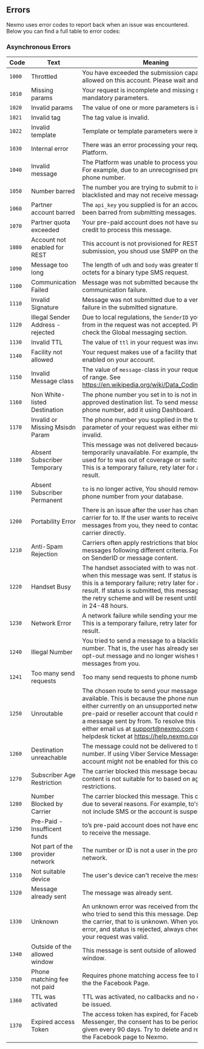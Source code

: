 ## Errors

Nexmo uses error codes to report back when an issue was encountered. Below you can find a full table to error codes:

### Asynchronous Errors

Code | Text | Meaning
-- | -- | --
`1000` | Throttled | You have exceeded the submission capacity allowed on this account. Please wait and retry.
`1010` | Missing params | Your request is incomplete and missing some mandatory parameters.
`1020` | Invalid params | The value of one or more parameters is invalid.
`1021` | Invalid tag | The tag value is invalid.
`1022` | Invalid template | Template or template parameters were invalid.
`1030` | Internal error | There was an error processing your request in the Platform.
`1040` | Invalid message | The Platform was unable to process your request. For example, due to an unrecognised prefix for the phone number.
`1050` | Number barred | The number you are trying to submit to is blacklisted and may not receive messages.
`1060` | Partner account barred | The `api_key` you supplied is for an account that has been barred from submitting messages.
`1070` | Partner quota exceeded | Your pre-paid account does not have sufficient credit to process this message.
`1080` | Account not enabled for REST | This account is not provisioned for REST submission, you shoud use SMPP on the SMS API.
`1090` | Message too long | The length of `udh` and `body` was greater than 140 octets for a binary type SMS request.
`1100` | Communication Failed | Message was not submitted because there was a communication failure.
`1110` | Invalid Signature | Message was not submitted due to a verification failure in the submitted signature.
`1120` | Illegal Sender Address - rejected | Due to local regulations, the `SenderID` you set in from in the request was not accepted. Please check the Global messaging section.
`1130` | Invalid TTL | The value of `ttl` in your request was invalid.
`1140` | Facility not allowed | Your request makes use of a facility that is not enabled on your account.
`1150` | Invalid Message class | The value of `message-`class in your request was out of range. See https://en.wikipedia.org/wiki/Data_Coding_Scheme.
`1160` | Non White-listed Destination | The phone number you set in to is not in your pre-approved destination list. To send messages to this phone number, add it using Dashboard.
`1170` | Invalid or Missing Msisdn Param | The phone number you supplied in the to parameter of your request was either missing or invalid.
`1180` | Absent Subscriber Temporary | This message was not delivered because to was temporarily unavailable. For example, the handset used for to was out of coverage or switched off. This is a temporary failure, rety later for a positive result.
`1190` | Absent Subscriber Permanent | `to` is no longer active, You should remove this phone number from your database.
`1200` | Portability Error | There is an issue after the user has changed carrier for to. If the user wants to receive messages from you, they need to contact their carrier directly.
`1210` | Anti-Spam Rejection | Carriers often apply restrictions that block messages following different criteria. For example on SenderID or message content.
`1220` | Handset Busy | The handset associated with to was not available when this message was sent. If status is rejected, this is a temporary failure; retry later for a positive result. If status is submitted, this message has is in the retry scheme and will be resent until it expires in 24-48 hours.
`1230` | Network Error | A network failure while sending your message. This is a temporary failure, retry later for a positive result.
`1240` | Illegal Number | You tried to send a message to a blacklisted phone number. That is, the user has already sent a STOP opt-out message and no longer wishes to receive messages from you.
`1241` | Too many send requests | Too many send requests to phone numbers.
`1250` | Unroutable | The chosen route to send your message is not available. This is because the phone number is either currently on an unsupported network or on a pre-paid or reseller account that could not receive a message sent by from. To resolve this issue either email us at support@nexmo.com or create a helpdesk ticket at https://help.nexmo.com.
`1260` | Destination unreachable | The message could not be delivered to the phone number. If using Viber Service Messages your account might not be enabled for this country.
`1270` | Subscriber Age Restriction | The carrier blocked this message because the content is not suitable for to based on age restrictions.
`1280` | Number Blocked by Carrier | The carrier blocked this message. This could be due to several reasons. For example, to's plan does not include SMS or the account is suspended.
`1290` | Pre-Paid - Insufficent funds | to’s pre-paid account does not have enough credit to receive the message.
`1300` | Not part of the provider network | The number or ID is not a user in the provider network.
`1310` | Not suitable device | The user's device can't receive the message.
`1320` | Message already sent | The message was already sent.
`1330` | Unknown | An unknown error was received from the carrier who tried to send this this message. Depending on the carrier, that to is unknown. When you see this error, and status is rejected, always check if to in your request was valid.
`1340` | Outside of the allowed window | This message is sent outside of allowed response window.
`1350` | Phone matching fee not paid | Requires phone matching access fee to be paid by the the Facebook Page.
`1360` | TTL was activated | TTL was activated, no callbacks and no charge will be issued.
`1370` | Expired access Token | The access token has expired, for Facebook Messenger, the consent has to be periodically given every 90 days. Try to delete and reconnect the Facebook page to Nexmo.
